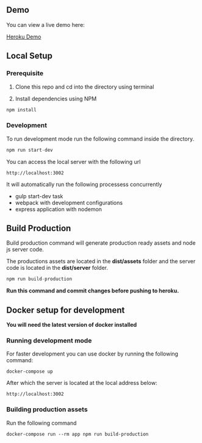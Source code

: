 ## Demo

You can view a live demo here:

[Heroku Demo](https://dvsa-front-end.herokuapp.com/)

## Local Setup

### Prerequisite

1. Clone this repo and cd into the directory using terminal

2. Install dependencies using NPM

```javascript
npm install
```

### Development

To run development mode run the following command inside the directory.

```javascript
npm run start-dev
```

You can access the local server with the following url

```
http://localhost:3002
```

It will automatically run the following processess concurrently

* gulp start-dev task
* webpack with development configurations
* express application with nodemon


## Build Production

Build production command will generate production ready assets and node js server code.

The productions assets are located in the **dist/assets** folder and the server code is located in the **dist/server** folder.

```javascript
npm run build-production
```

**Run this command and commit changes before pushing to heroku.**

## Docker setup for development

**You will need the latest version of docker installed**

### Running development mode

For faster development you can use docker by running the following command:

```
docker-compose up
```

After which the server is located at the local address below:

```
http://localhost:3002
```

### Building production assets

Run the following command

```
docker-compose run --rm app npm run build-production
```
